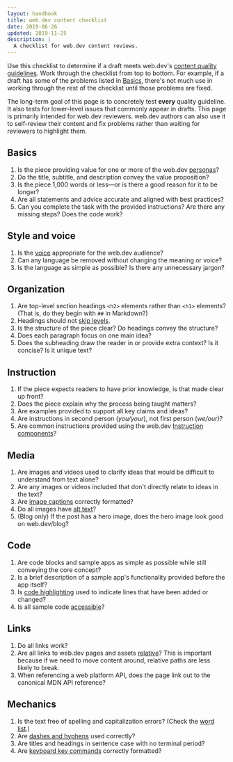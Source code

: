 ```yaml
---
layout: handbook
title: web.dev content checklist
date: 2019-06-26
updated: 2019-11-25
description: |
  A checklist for web.dev content reviews.
---
```


Use this checklist to determine if a draft meets web.dev's [content quality guidelines](/handbook/quality/).
Work through the checklist from top to bottom. For example, if a draft has some of the problems listed
in [Basics](#basics), there's not much use in working through the rest of the checklist until those problems are fixed.

The long-term goal of this page is to concretely test **every** quality guideline. It also tests for lower-level issues
that commonly appear in drafts. This page is primarily intended for web.dev reviewers. web.dev authors can also
use it to self-review their content and fix problems rather than waiting for reviewers to highlight them.

## Basics
1. Is the piece providing value for one or more of the web.dev [personas](/handbook/audience)?
1. Do the title, subtitle, and description convey the value proposition?
1. Is the piece 1,000 words or less—or is there a good reason for it to be longer?
1. Are all statements and advice accurate and aligned with best practices?
1. Can you complete the task with the provided instructions? Are there any missing steps? Does the code work?

## Style and voice
1. Is the [voice](/handbook/voice) appropriate for the web.dev audience?
1. Can any language be removed without changing the meaning or voice?
1. Is the language as simple as possible? Is there any unnecessary jargon?

## Organization
1. Are top-level section headings `<h2>` elements rather than `<h1>` elements? (That is, do they begin with `##` in Markdown?)
1. Headings should not [skip levels](/heading-levels).
1. Is the structure of the piece clear? Do headings convey the structure?
1. Does each paragraph focus on one main idea?
1. Does the subheading draw the reader in or provide extra context? Is it concise? Is it unique text?

## Instruction
1. If the piece expects readers to have prior knowledge, is that made clear up front?
1. Does the piece explain why the process being taught matters?
1. Are examples provided to support all key claims and ideas?
1. Are instructions in second person (_you/your_), not first person (_we/our_)?
1. Are common instructions provided using the web.dev [Instruction components](/handbook/web-dev-components/#instruction)?

## Media
1. Are images and videos used to clarify ideas that would be difficult to understand from text alone?
1. Are any images or videos included that don't directly relate to ideas in the text?
1. Are [image captions](/handbook/use-media/#image-captions) correctly formatted?
1. Do all images have [alt text](/image-alt)?
1. (Blog only) If the post has a hero image, does the hero image look good on web.dev/blog?

## Code
1. Are code blocks and sample apps as simple as possible while still conveying the core concept?
1. Is a brief description of a sample app's functionality provided before the app itself?
1. Is [code highlighting](/handbook/markup-code/#code-highlighting) used to indicate lines that have been added or changed?
1. Is all sample code [accessible](/inclusion-and-accessibility/#create-accessible-code-blocks)?

## Links
1. Do all links work?
1. Are all links to web.dev pages and assets [relative](https://developer.mozilla.org/en-US/docs/Learn/Common_questions/What_is_a_URL#Examples_of_relative_URLs)?
   This is important because if we need to move content around, relative paths are less likely to break.
1. When referencing a web platform API, does the page link out to the canonical MDN API reference?

## Mechanics
1. Is the text free of spelling and capitalization errors? (Check the [word list](/word-list).)
1. Are [dashes and hyphens](/handbook/grammar/#dashes-and-hyphens) used correctly?
1. Are titles and headings in sentence case with no terminal period?
1. Are [keyboard key commands](/handbook/grammar/#ui-elements-and-interaction) correctly formatted?
